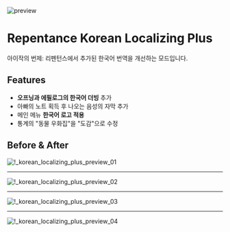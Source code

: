 ![preview](https://github.com/sawalk/Korean-Localizing-Plus/assets/76607639/15796204-d201-4448-b21f-549be0348381)

# Repentance Korean Localizing Plus
아이작의 번제: 리펜턴스에서 추가된 한국어 번역을 개선하는 모드입니다.
## Features
 * **오프닝과 에필로그의 한국어 더빙** 추가
 * 아빠의 노트 획득 후 나오는 음성의 자막 추가
 * 메인 메뉴 **한국어 로고 적용**
 * 통계의 "동물 우화집"을 "도감"으로 수정
## Before & After
![!_korean_localizing_plus_preview_01](https://github.com/sawalk/Korean-Localizing-Plus/assets/76607639/b3037ca9-c17b-4e05-a11b-98248ba41b39)
- - -
![!_korean_localizing_plus_preview_02](https://github.com/sawalk/Korean-Localizing-Plus/assets/76607639/fc3b947f-c00d-4c94-bbdf-1bb807f8bc26)
- - -
![!_korean_localizing_plus_preview_03](https://github.com/sawalk/Korean-Localizing-Plus/assets/76607639/46c32d4f-0b8f-456f-8115-8c314a341174)
- - -
![!_korean_localizing_plus_preview_04](https://github.com/sawalk/Korean-Localizing-Plus/assets/76607639/a84eecd3-916d-4978-9200-f9522dcd5f1b)
